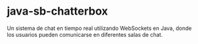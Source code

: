# java-sb-chatterbox
Un sistema de chat en tiempo real utilizando WebSockets en Java, donde los usuarios pueden comunicarse en diferentes salas de chat.
